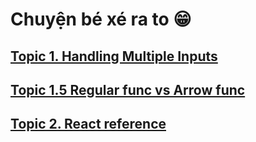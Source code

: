 # Chuyện bé xé ra to 😁

## [Topic 1. Handling Multiple Inputs](docs/topic1.md)
## [Topic 1.5 Regular func vs Arrow func](docs/topic1.5.md)
## [Topic 2. React reference](docs/topic2.md)